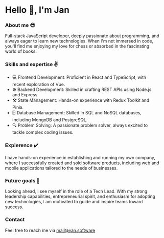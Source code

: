 # Hello 👋, I'm Jan

### About me 😎
Full-stack JavaScript developer, deeply passionate about programming, and always eager to learn new technologies. When I'm not immersed in code, you'll find me enjoying my love for chess or absorbed in the fascinating world of books.

### Skills and expertise ✌️
- 💻 Frontend Development: Proficient in React and TypeScript, with recent exploration of Vue.
- ⚙️ Backend Development: Skilled in crafting REST APIs using Node.js and Express.
- 🛠️ State Management: Hands-on experience with Redux Toolkit and Pinia.
- 🗄️ Database Management: Skilled in SQL and NoSQL databases, including MongoDB and PostgreSQL.
- 🔍 Problem Solving: A passionate problem solver, always excited to tackle complex coding issues.

### Expierence ✔️
I have hands-on experience in establishing and running my own company, where I successfully created and sold software products, including web and mobile applications tailored to the needs of businesses.

### Future goals 🚀
Looking ahead, I see myself in the role of a Tech Lead. With my strong leadership capabilities, entrepreneurial spirit, and enthusiasm for adopting new technologies, I am motivated to guide and inspire teams toward success.

### Contact
Feel free to reach me via mail@yan.software
